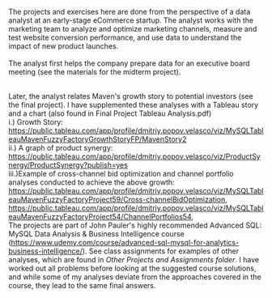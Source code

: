 

The projects and exercises here are done from the perspective of a data analyst at an early-stage eCommerce startup.  The analyst works with the marketing team to analyze and optimize marketing channels, measure and test website conversion performance, and use data to understand the impact of new product launches.  
<br/>The analyst first helps the company prepare data for an executive board meeting (see the materials for the midterm project).

<br/>Later, the analyst relates Maven's growth story to potential investors (see the final project).  I have supplemented these analyses with a Tableau story and a chart (also found in Final Project Tableau Analysis.pdf)
<br>i.) Growth Story: https://public.tableau.com/app/profile/dmitriy.popov.velasco/viz/MySQLTableauMavenFuzzyFactoryGrowthStoryFP/MavenStory2
<br>ii.) A graph of product synergy: https://public.tableau.com/app/profile/dmitriy.popov.velasco/viz/ProductSynergy/ProductSynergy?publish=yes
<br>iii.)Example of cross-channel bid optimization and channel portfolio analyses conducted to achieve the above growth: https://public.tableau.com/app/profile/dmitriy.popov.velasco/viz/MySQLTableauMavenFuzzyFactoryProject59/Cross-channelBidOptimization, https://public.tableau.com/app/profile/dmitriy.popov.velasco/viz/MySQLTableauMavenFuzzyFactoryProject54/ChannelPortfolios54,
<br>The projects are part of John Pauler's highly recommended Advanced SQL: MySQL Data Analysis & Business Intelligence course (https://www.udemy.com/course/advanced-sql-mysql-for-analytics-business-intelligence/). See class assignments for examples of other analyses, which are found in *Other Projects and Assignments folder*.  I have worked out all problems before looking at the suggested course solutions, and while some of my  analyses deviate from the approaches covered in the course, they lead to the same final answers.
